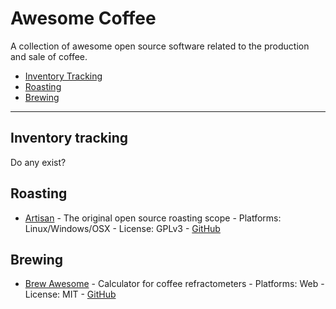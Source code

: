 # Awesome Coffee

A collection of awesome open source software related to the production and sale of coffee.

* [Inventory Tracking](#inventory-tracking)
* [Roasting](#roasting)
* [Brewing](#brewing)

---

## Inventory tracking

Do any exist?

## Roasting

* [Artisan](https://artisan-scope.org/about/) - The original open source roasting scope - Platforms: Linux/Windows/OSX - License: GPLv3 - [GitHub](https://github.com/artisan-roaster-scope/artisan)

## Brewing

* [Brew Awesome](https://romashamin.github.io/brew-awesome/) - Calculator for coffee refractometers - Platforms: Web - License: MIT - [GitHub](https://github.com/romashamin/brew-awesome)